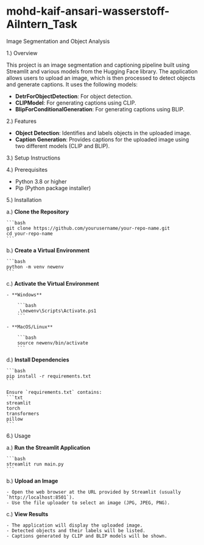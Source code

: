 # mohd-kaif-ansari-wasserstoff-AiIntern_Task

Image Segmentation and Object Analysis

1.) Overview

This project is an image segmentation and captioning pipeline built using Streamlit and various models from the Hugging Face library. The application allows users to upload an image, which is then processed to detect objects and generate captions. It uses the following models:
- **DetrForObjectDetection**: For object detection.
- **CLIPModel**: For generating captions using CLIP.
- **BlipForConditionalGeneration**: For generating captions using BLIP.

2.) Features

- **Object Detection**: Identifies and labels objects in the uploaded image.
- **Caption Generation**: Provides captions for the uploaded image using two different models (CLIP and BLIP).

3.) Setup Instructions

4.) Prerequisites

- Python 3.8 or higher
- Pip (Python package installer)

5.) Installation

a.) **Clone the Repository**

    ```bash
    git clone https://github.com/yourusername/your-repo-name.git
    cd your-repo-name
    ```

b.) **Create a Virtual Environment**

    ```bash
    python -m venv newenv
    ```

c.) **Activate the Virtual Environment**

    - **Windows**

        ```bash
        .\newenv\Scripts\Activate.ps1
        ```

    - **MacOS/Linux**

        ```bash
        source newenv/bin/activate
        ```

d.) **Install Dependencies**

    ```bash
    pip install -r requirements.txt
    ```

    Ensure `requirements.txt` contains:
    ```txt
    streamlit
    torch
    transformers
    pillow
    ```

6.) Usage

a.) **Run the Streamlit Application**

    ```bash
    streamlit run main.py
    ```

b.) **Upload an Image**

    - Open the web browser at the URL provided by Streamlit (usually `http://localhost:8501`).
    - Use the file uploader to select an image (JPG, JPEG, PNG).

c.) **View Results**

    - The application will display the uploaded image.
    - Detected objects and their labels will be listed.
    - Captions generated by CLIP and BLIP models will be shown.






 

